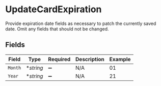 # UpdateCardExpiration

Provide expiration date fields as necessary to patch the currently saved date. 
Omit any fields that should not be changed.



## Fields

| Field              | Type               | Required           | Description        | Example            |
| ------------------ | ------------------ | ------------------ | ------------------ | ------------------ |
| `Month`            | **string*          | :heavy_minus_sign: | N/A                | 01                 |
| `Year`             | **string*          | :heavy_minus_sign: | N/A                | 21                 |